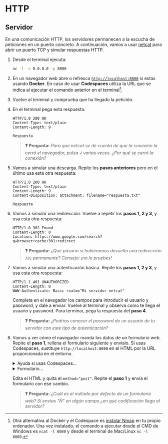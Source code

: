 # HTTP
## Servidor

En una comunicación HTTP, los servidores permanecen a la escucha de peticiones en un puerto concreto. A continuación, vamos a usar [netcat](https://en.wikipedia.org/wiki/Netcat) para abrir un puerto TCP y simular respuestas HTTP.

1. Desde el terminal ejecuta:
   ```bash
   nc -l -s 0.0.0.0 -p 8080
   ```

1. En un navegador web abre o refresca [`http://localhost:8080`](http://localhost:8080) si estás usando **Docker**. En caso de usar **Codespaces** utiliza la URL que se indica al ejecutar el comando anterior en el terminal[^1].

1. Vuelve al terminal y comprueba que ha llegado la petición.

1. En el terminal pega esta respuesta:
   ```http
   HTTP/1.0 200 OK
   Content-Type: text/plain
   Content-Length: 9

   Respuesta
   ```
   > **❓ Pregunta:** _Para que netcat se dé cuenta de que la conexión la cerró el navegador, pulsa <kbd>↲</kbd> varias veces. ¿Por qué se cerró la conexión?_

1. Vamos a simular una descarga. Repite los **pasos anteriores** pero en el último usa esta otra respuesta:
   ```http
   HTTP/1.0 200 OK
   Content-Type: text/plain
   Content-Length: 9
   Content-Disposition: attachment; filename="respuesta.txt"

   Respuesta
   ```

1. Vamos a simular una redirección. Vuelve a repetir los **pasos 1, 2 y 3**, y usa esta otra respuesta:
   ```http
   HTTP/1.0 302 Found
   Content-Length: 0
   Location: https://www.google.com/search?q=browser+cache+301+redirect

   ```
   > **❓ Pregunta:** _¿Qué pasaría si hubiéramos devuelto una redirección `301` permanente? Consejo: ¡no lo pruebes!_

1. Vamos a simular una autenticación básica. Repite los **pasos 1, 2 y 3**, y usa esta otra respuesta:
   ```http
   HTTP/1.1 401 UNAUTHORIZED
   Content-Length: 0
   WWW-Authenticate: Basic realm="Mi servidor netcat"

   ```
   Completa en el navegador los campos para introducir el usuario y password, y dale a enviar. Vuelve al terminal y observa como te llega el usuario y password. Para terminar, pega la respuesta del **paso 4**.

   > **❓ Pregunta:** _¿Podrías conocer el password de un usuario de tu servidor con este tipo de autenticación?_

1. Vamos a ver cómo el navegador manda los datos de un formulario web. Repite el **paso 1**, rellena el formulario siguiente y envíalo. Si usas Codespaces, sustituye `http://localhost:8080` en el HTML por la URL proporcionada en el entorno.

    <details><summary>Ayuda si usas Codespaces...</summary><object type="image/gif" data="./files/codespaces.netcat.form.gif" width="100%"></object></details>

    <details onclick='setTimeout(function(){__CPEmbed(".cp-later")},1)'><summary>Formulario...</summary><br>
    <div class="cp-later" data-height="370" data-theme-id="light" data-default-tab="html,result" data-editable="true" data-prefill style="opacity:0">
    <pre data-lang="html">&lt;form id="myForm" action="http://localhost:8080" method="post">
    &lt;fieldset>
        &lt;label for="name">Text Input:&lt;/label>
        &lt;input type="text" name="name" id="name" value="" tabindex="1" placeholder="Placeholder">
    &lt;/fieldset>
    &lt;fieldset>
        &lt;label for="radio-choice-1">Choice 1&lt;/label>
        &lt;input type="radio" name="radio-choice-1" id="radio-choice-1" tabindex="2" value="choice-1">
        &lt;label for="radio-choice-2">Choice 2&lt;/label>
        &lt;input type="radio" name="radio-choice-2" id="radio-choice-2" tabindex="3" value="choice-2">
    &lt;/fieldset>
    &lt;fieldset>
        &lt;label for="select-choice">Select Dropdown Choice:&lt;/label>
        &lt;select name="select-choice" id="select-choice">
        &lt;option value="Choice 1">Choice 1&lt;/option>
        &lt;option value="Choice 2">Choice 2&lt;/option>
        &lt;option value="Choice 3">Choice 3&lt;/option>
        &lt;/select>
    &lt;/fieldset>
    &lt;fieldset>
        &lt;label for="textarea">Textarea:&lt;/label>
        &lt;textarea rows="2" cols="25" name="textarea" id="textarea" placeholder="Placeholder">&lt;/textarea>
    &lt;/fieldset>
    &lt;fieldset>
        &lt;label for="checkbox">Checkbox:&lt;/label>
        &lt;input type="checkbox" name="checkbox">
    &lt;/fieldset>
    &lt;fieldset>
        &lt;input type="submit" value="Submit">
    &lt;/fieldset>
    &lt;/form>
    </pre>
    </div>
    </details>

   Edita el HTML y quita el `method="post"`. Repite el **paso 1** y envía el formulario con ese cambio.

   > **❓ Pregunta:** _¿Cuál es el método por defecto de un formulario web? Si envias "Ñ" en algún campo ¿en qué codificación llega al servidor?_

[^1]: Otra alternativa al Docker y el Codespace es [instalar Nmap](https://nmap.org/download) en tu propio ordenador. Una vez instalado, el comando a ejecutar desde el CMD de Windows es `ncat -l 8080` y desde el terminal de Mac/Linux `nc -l 8080`.
